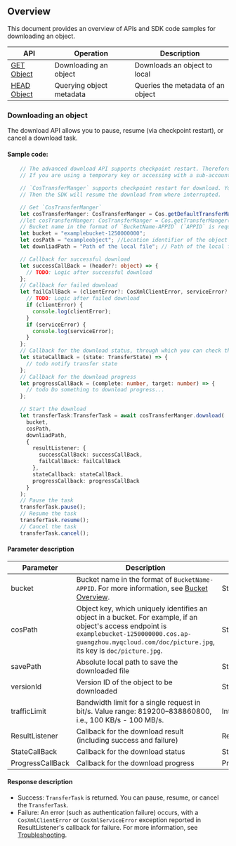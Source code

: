## Overview

This document provides an overview of APIs and SDK code samples for downloading an object.

| API | Operation | Description |
| ------------------------------------------------------------ | -------------- | ----------------------------------------- |
| [GET Object](https://www.tencentcloud.com/document/product/436/7753) | Downloading an object | Downloads an object to local |
| [HEAD Object](https://www.tencentcloud.com/document/product/436/7745) | Querying object metadata | Queries the metadata of an object |

### Downloading an object

The download API allows you to pause, resume (via checkpoint restart), or cancel a download task.

#### Sample code:

```ts
    // The advanced download API supports checkpoint restart. Therefore, a HEAD request will be sent before the download to obtain the file information.
    // If you are using a temporary key or accessing with a sub-account, ensure that your permission list includes HeadObject.

    // `CosTransferManger` supports checkpoint restart for download. You only need to ensure the consistency of parameters `bucket`, `cosPath`, and `savePath`.
    // Then the SDK will resume the download from where interrupted.

    // Get `CosTransferManger`
    let cosTransferManger: CosTransferManger = Cos.getDefaultTransferManger();
    //let cosTransferManger: CosTransferManger = Cos.getTransferManger(newRegion);
    // Bucket name in the format of `BucketName-APPID` (`APPID` is required), which can be viewed in the COS console at https://console.cloud.tencent.com/cos5/bucket.
    let bucket = "examplebucket-1250000000";
    let cosPath = "exampleobject"; //Location identifier of the object in the bucket, i.e., the object key
    let downliadPath = "Path of the local file"; // Path of the local file

    // Callback for successful download
    let successCallBack = (header?: object) => {
      // TODO: Logic after successful download
    };
    // Callback for failed download
    let failCallBack = (clientError?: CosXmlClientError, serviceError?: CosXmlServiceError) => {
      // TODO: Logic after failed download
      if (clientError) {
        console.log(clientError);
      }
      if (serviceError) {
        console.log(serviceError);
      }
    };
    // Callback for the download status, through which you can check the task process
    let stateCallBack = (state: TransferState) => {
      // todo notify transfer state
    };
    // Callback for the download progress
    let progressCallBack = (complete: number, target: number) => {
      // todo Do something to download progress...
    };

    // Start the download
    let transferTask:TransferTask = await cosTransferManger.download(
      bucket,
      cosPath,
      downliadPath,
      {
        resultListener: {
          successCallBack: successCallBack,
          failCallBack: failCallBack
        },
        stateCallback: stateCallBack,
        progressCallback: progressCallBack
      }
    );
    // Pause the task
    transferTask.pause();
    // Resume the task
    transferTask.resume();
    // Cancel the task
    transferTask.cancel();
```

#### Parameter description

| Parameter | Description | Type | Required |
| ---------- | ------------------------------------------------------------ | ------ | ------ |
| bucket    | Bucket name in the format of `BucketName-APPID`. For more information, see [Bucket Overview](https://intl.cloud.tencent.com/document/product/436/13312). | String | Yes |
| cosPath | Object key, which uniquely identifies an object in a bucket. For example, if an object's access endpoint is `examplebucket-1250000000.cos.ap-guangzhou.myqcloud.com/doc/picture.jpg`, its key is `doc/picture.jpg`. | String | Yes |
| savePath | Absolute local path to save the downloaded file | String | Yes |
| versionId | Version ID of the object to be downloaded | String | No |
| trafficLimit | Bandwidth limit for a single request in bit/s. Value range: 819200–838860800, i.e., 100 KB/s - 100 MB/s. | Int | No |
| ResultListener | Callback for the download result (including success and failure) | ResultListener | No |
| StateCallBack | Callback for the download status | StateCallBack | No |
| ProgressCallBack | Callback for the download progress | ProgressCallBack | No |

#### Response description

- Success: `TransferTask` is returned. You can pause, resume, or cancel the `TransferTask`.
- Failure: An error (such as authentication failure) occurs, with a `CosXmlClientError` or `CosXmlServiceError` exception reported in ResultListener's callback for failure. For more information, see [Troubleshooting](https://www.tencentcloud.com/document/product/436/53970).
